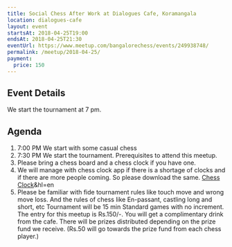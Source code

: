 ```yaml
---
title: Social Chess After Work at Dialogues Cafe, Koramangala
location: dialogues-cafe
layout: event
startsAt: 2018-04-25T19:00
endsAt: 2018-04-25T21:30
eventUrl: https://www.meetup.com/bangalorechess/events/249938748/
permalink: /meetup/2018-04-25/
payment:
  price: 150
---
```

## Event Details
We start the tournament at 7 pm.

## Agenda
1. 7:00 PM We start with some casual chess
1. 7:30 PM We start the tournament. Prerequisites to attend this meetup.
1. Please bring a chess board and a chess clock if you have one.
1. We will manage with chess clock app if there is a shortage of clocks and if there are more people coming. So please download the same. [Chess Clock](https://play.google.com/store/apps/details?id=com.chess.clock)&hl=en
1. Please be familiar with fide tournament rules like touch move and wrong move loss. And the rules of chess like En-passant, castling long and short, etc Tournament will be 15 min Standard games with no increment. The entry for this meetup is Rs.150/-. You will get a complimentary drink from the cafe.
There will be prizes distributed depending on the prize fund we receive. (Rs.50 will go towards the prize fund from each chess player.)

 

